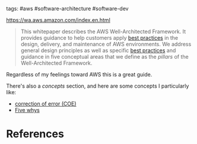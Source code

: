tags: #aws #software-architecture #software-dev

https://wa.aws.amazon.com/index.en.html

> This whitepaper describes the AWS Well-Architected Framework. It provides guidance to help customers apply [best practices](https://wa.aws.amazon.com/wat.concept.best-practice.en.html "Proven ways of achieving successful outcomes.") in the design, delivery, and maintenance of AWS environments. We address general design principles as well as specific [best practices](https://wa.aws.amazon.com/wat.concept.best-practice.en.html "Proven ways of achieving successful outcomes.") and guidance in five conceptual areas that we define as the _pillars_ of the Well-Architected Framework.

Regardless of my feelings toward AWS this is a great guide.

There's also a _concepts_ section, and here are some concepts I particularly like:

- [correction of error (COE)](correction%20of%20error%20(COE).md)
- [Five whys](Five%20whys.md)

# References
